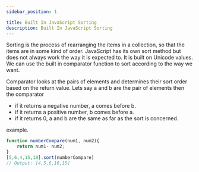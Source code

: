 ```yaml
---
sidebar_position: 1

title: Built In JavaScript Sorting
description: Built In JavaScript Sorting
---
```


Sorting is the process of rearranging the items in a collection, so that the items are in some kind of order. 
JavaScript has its own sort method but does not always work the way it is expected to. It is built on Unicode values. We can use the built in comparator function to sort according to the way we want.

Comparator looks at the pairs of elements and determines their sort order based on the return value. Lets say a and b are the pair of elements then the comparator 
- if it returns a negative number, a comes before b.
- if it returns a positive number, b comes before a. 
- if it returns 0, a and b are the same as far as the sort is concerned.

example.
```js title='comparator'
function numberCompare(num1, num2){
    return num1- num2;
}
[5,6,4,15,10].sort(numberCompare)
// Output: [4,5,6,10,15]
```
